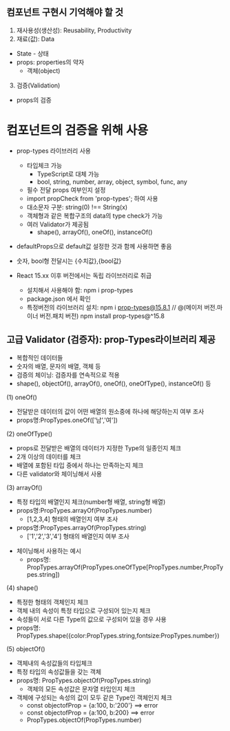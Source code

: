 ## 컴포넌트 구현시 기억해야 할 것
1. 재사용성(생산성): Reusability, Productivity
2. 재료(값): Data
  - State - 상태
  - props: properties의 약자
    - 객체(object)
3. 검증(Validation)
  - props의 검증

# 컴포넌트의 검증을 위해 사용
- prop-types 라이브러리 사용
  - 타입체크 가능
    - TypeScript로 대체 가능
    - bool, string, number, array, object, symbol, func, any
  - 필수 전달 props 여부인지 설정
  - import propCheck from 'prop-types'; 하여 사용
  - 대소문자 구분: string(0) !== String(x)
  - 객체형과 같은 복합구조의 data의 type check가 가능
  - 여러 Validator가 제공됨
    - shape(), arrayOf(), oneOf(), instanceOf()
- defaultProps으로 default값 설정한 것과 함께 사용하면 좋음
- 숫자, bool형 전달시는 {수치값},{bool값}
  
- React 15.xx 이후 버전에서는 독립 라이브러리로 취급
  - 설치해서 사용해야 함: npm i prop-types
  - package.json 에서 확인
  - 특정버전의 라이브러리 설치: npm i prop-types@15.8.1  // @(메이저 버전.마이너 버전.패치 버전)
        npm install prop-types@^15.8

## 고급 Validator (검증자): prop-Types라이브러리 제공
- 복합적인 데이터들
- 숫자의 배열, 문자의 배열, 객체 등
- 검증의 체이닝: 검증자를 연속적으로 적용
- shape(), objectOf(), arrayOf(), oneOf(), oneOfType(), instanceOf() 등

(1) oneOf()
- 전달받은 데이터의 값이 어떤 배열의 원소중에 하나에 해당하는지 여부 조사
- props명:PropTypes.oneOf(['남','여'])

(2) oneOfType()
- props로 전달받은 배열의 데이터가 지정한 Type의 일종인지 체크
- 2개 이상의 데이터를 체크
- 배열에 포함된 타입 중에서 하나는 만족하는지 체크
- 다른 validator와 체이닝해서 사용

(3) arrayOf()
- 특정 타입의 배열인지 체크(number형 배열, string형 배열)
- props명:PropTypes.arrayOf(PropTypes.number)
  - [1,2,3,4] 형태의 배열인지 여부 조사
- props명:PropTypes.arrayOf(PropTypes.string)
  - ['1','2','3','4'] 형태의 배열인지 여부 조사

* 체이닝해서 사용하는 예시
  * props명: PropTypes.arrayOf(PropTypes.oneOfType[PropTypes.number,PropTypes.string])

(4) shape()
- 특정한 형태의 객체인지 체크
- 객체 내의 속성이 특정 타입으로 구성되어 있는지 체크
- 속성들이 서로 다른 Type의 값으로 구성되어 있을 경우 사용
- props명: PropTypes.shape({color:PropTypes.string,fontsize:PropTypes.number})

(5) objectOf()
- 객체내의 속성값들의 타입체크
- 특정 타입의 속성값들을 갖는 객체
- props명: PropTypes.objectOf(PropTypes.string)
  - 객체의 모든 속성값은 문자열 타입인지 체크
- 객체에 구성되는 속성의 값이 모두 같은 Type인 객체인지 체크
  - const objectofProp = {a:100, b:'200'} ==> error
  - const objectofProp = {a:100, b:200} ==> error
  - PropTypes.objectOf(PropTypes.number)